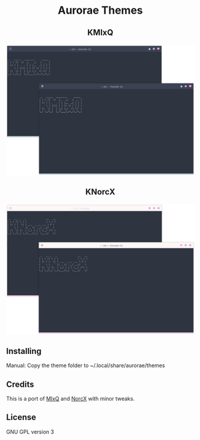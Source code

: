 # <p align="center">Aurorae Themes</p>

## <p align="center">KMIxQ</p>
<p align="center"><img src="https://github.com/Yayq/Aurorae-Themes/blob/master/KMIxQ.png">

## <p align="center">KNorcX</p>
<p align="center"><img src="https://github.com/Yayq/Aurorae-Themes/blob/master/KNorcX.png">

## Installing
Manual: Copy the theme folder to ~/.local/share/aurorae/themes

## Credits
This is a port of [MIxQ](https://github.com/owl4ce/yet-another-obt) and [NorcX](https://github.com/owl4ce/yet-another-obt) with minor tweaks.

## License
GNU GPL version 3
